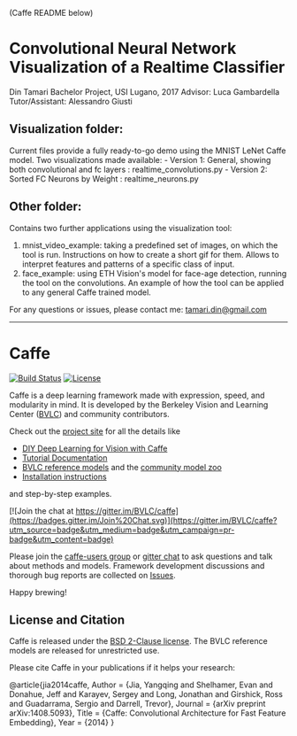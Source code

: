 (Caffe README below)

# Convolutional Neural Network Visualization of a Realtime Classifier

Din Tamari
Bachelor Project, USI Lugano, 2017
Advisor: Luca Gambardella
Tutor/Assistant: Alessandro Giusti


## Visualization folder:
Current files provide a fully ready-to-go demo using the MNIST LeNet Caffe model.
Two visualizations made available:
    - Version 1: General, showing both convolutional and fc layers : realtime_convolutions.py
    - Version 2: Sorted FC Neurons by Weight : realtime_neurons.py


## Other folder:
Contains two further applications using the visualization tool:
1. mnist_video_example: taking a predefined set of images, on which the tool is run. Instructions on how to create a short gif for them. Allows to interpret features and patterns of a specific class of input.
2. face_example: using ETH Vision's model for face-age detection, running the tool on the convolutions.
An example of how the tool can be applied to any general Caffe trained model.


For any questions or issues, please contact me:
tamari.din@gmail.com


----------------------------------------------------------------------------------------------------------

# Caffe

[![Build Status](https://travis-ci.org/BVLC/caffe.svg?branch=master)](https://travis-ci.org/BVLC/caffe)
[![License](https://img.shields.io/badge/license-BSD-blue.svg)](LICENSE)

Caffe is a deep learning framework made with expression, speed, and modularity in mind.
It is developed by the Berkeley Vision and Learning Center ([BVLC](http://bvlc.eecs.berkeley.edu)) and community contributors.

Check out the [project site](http://caffe.berkeleyvision.org) for all the details like

- [DIY Deep Learning for Vision with Caffe](https://docs.google.com/presentation/d/1UeKXVgRvvxg9OUdh_UiC5G71UMscNPlvArsWER41PsU/edit#slide=id.p)
- [Tutorial Documentation](http://caffe.berkeleyvision.org/tutorial/)
- [BVLC reference models](http://caffe.berkeleyvision.org/model_zoo.html) and the [community model zoo](https://github.com/BVLC/caffe/wiki/Model-Zoo)
- [Installation instructions](http://caffe.berkeleyvision.org/installation.html)

and step-by-step examples.

[![Join the chat at https://gitter.im/BVLC/caffe](https://badges.gitter.im/Join%20Chat.svg)](https://gitter.im/BVLC/caffe?utm_source=badge&utm_medium=badge&utm_campaign=pr-badge&utm_content=badge)

Please join the [caffe-users group](https://groups.google.com/forum/#!forum/caffe-users) or [gitter chat](https://gitter.im/BVLC/caffe) to ask questions and talk about methods and models.
Framework development discussions and thorough bug reports are collected on [Issues](https://github.com/BVLC/caffe/issues).

Happy brewing!

## License and Citation

Caffe is released under the [BSD 2-Clause license](https://github.com/BVLC/caffe/blob/master/LICENSE).
The BVLC reference models are released for unrestricted use.

Please cite Caffe in your publications if it helps your research:

@article{jia2014caffe,
Author = {Jia, Yangqing and Shelhamer, Evan and Donahue, Jeff and Karayev, Sergey and Long, Jonathan and Girshick, Ross and Guadarrama, Sergio and Darrell, Trevor},
Journal = {arXiv preprint arXiv:1408.5093},
Title = {Caffe: Convolutional Architecture for Fast Feature Embedding},
Year = {2014}
}

